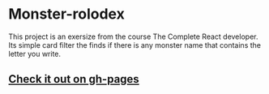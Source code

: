 <h1>Monster-rolodex</h1>

<p>This project is an exersize from the course The Complete React developer. Its simple card filter the finds if there is any monster name that contains the letter you write.</p>

<a href="https://ilnweb.github.io/Monster-rolodex/"  target="_blank"><h2>Check it out on gh-pages</h2></a>

